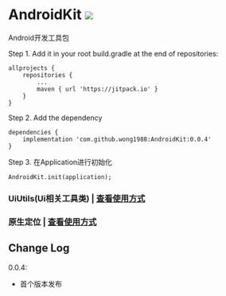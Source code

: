 # AndroidKit [![](https://www.jitpack.io/v/wong1988/AndroidKit.svg)](https://www.jitpack.io/#wong1988/AndroidKit)

Android开发工具包

Step 1. Add it in your root build.gradle at the end of repositories:
```
allprojects {
    repositories {
        ...
        maven { url 'https://jitpack.io' }
    }
}
```
Step 2. Add the dependency
```
dependencies {
    implementation 'com.github.wong1988:AndroidKit:0.0.4'
}
```
Step 3. 在Application进行初始化
```
AndroidKit.init(application);
```

### UiUtils(Ui相关工具类) | [查看使用方式](https://github.com/wong1988/AndroidKit/blob/main/UiUtils-README.md)

### 原生定位 | [查看使用方式](https://github.com/wong1988/AndroidKit/blob/main/原生定位-README.md)


## Change Log

0.0.4:

 * 首个版本发布